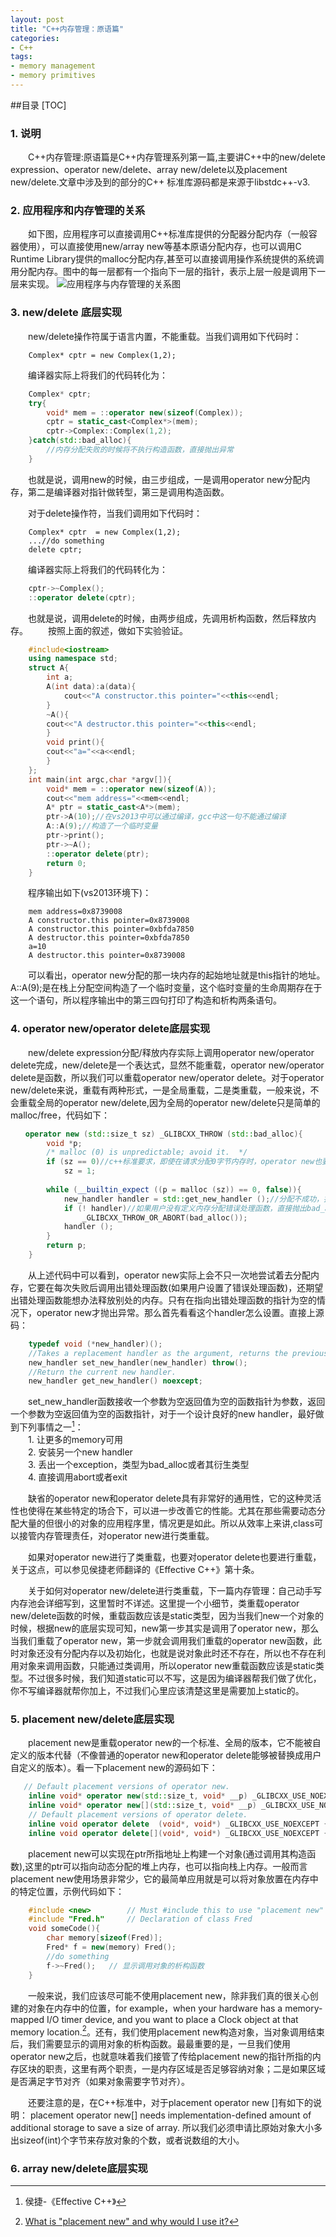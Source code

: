 ```yaml
---
layout: post
title: "C++内存管理：原语篇"
categories:
- C++ 
tags:
- memory management  
- memory primitives
---
```

##目录
[TOC]
### 1. 说明
　　C++内存管理:原语篇是C++内存管理系列第一篇,主要讲C++中的new/delete expression、operator new/delete、array new/delete以及placement new/delete.文章中涉及到的部分的C++ 标准库源码都是来源于libstdc++-v3.　 
### 2. 应用程序和内存管理的关系
　　如下图，应用程序可以直接调用C++标准库提供的分配器分配内存（一般容器使用），可以直接使用new/array new等基本原语分配内存，也可以调用C Runtime Library提供的malloc分配内存,甚至可以直接调用操作系统提供的系统调用分配内存。图中的每一层都有一个指向下一层的指针，表示上层一般是调用下一层来实现。
![应用程序与内存管理的关系图](/assets/application_and_memory.jpg)

### 3. new/delete 底层实现
　　new/delete操作符属于语言内置，不能重载。当我们调用如下代码时：

`````
    Complex* cptr = new Complex(1,2);
`````
 　　编译器实际上将我们的代码转化为：

`````C++
    Complex* cptr;
    try{
        void* mem = ::operator new(sizeof(Complex));
        cptr = static_cast<Complex*>(mem);
        cptr->Complex::Complex(1,2);
    }catch(std::bad_alloc){
        //内存分配失败的时候将不执行构造函数，直接抛出异常
    }
`````
　　也就是说，调用new的时候，由三步组成，一是调用operator new分配内存，第二是编译器对指针做转型，第三是调用构造函数。

　　对于delete操作符，当我们调用如下代码时：

`````
    Complex* cptr  = new Complex(1,2);
    ...//do something
    delete cptr;
`````
　　编译器实际上将我们的代码转化为：

`````C++
    cptr->~Complex();
    ::operator delete(cptr);
`````

　　也就是说，调用delete的时候，由两步组成，先调用析构函数，然后释放内存。
　　按照上面的叙述，做如下实验验证。

`````C++
    #include<iostream>
    using namespace std;
    struct A{
        int a;
        A(int data):a(data){
            cout<<"A constructor.this pointer="<<this<<endl;
        }
        ~A(){
        cout<<"A destructor.this pointer="<<this<<endl;
        }
        void print(){
        cout<<"a="<<a<<endl;
        }
    };
    int main(int argc,char *argv[]){
        void* mem = ::operator new(sizeof(A));
        cout<<"mem address="<<mem<<endl;
        A* ptr = static_cast<A*>(mem);
        ptr->A(10);//在vs2013中可以通过编译，gcc中这一句不能通过编译
        A::A(9);//构造了一个临时变量
        ptr->print();
        ptr->~A();
        ::operator delete(ptr);
        return 0;
    }
`````
　　程序输出如下(vs2013环境下)：

``````
    mem address=0x8739008
    A constructor.this pointer=0x8739008
    A constructor.this pointer=0xbfda7850
    A destructor.this pointer=0xbfda7850
    a=10
    A destructor.this pointer=0x8739008
``````
　　可以看出，operator new分配的那一块内存的起始地址就是this指针的地址。A::A(9);是在栈上分配空间构造了一个临时变量，这个临时变量的生命周期存在于这一个语句，所以程序输出中的第三四句打印了构造和析构两条语句。
### 4. operator new/operator delete底层实现
　　new/delete expression分配/释放内存实际上调用operator new/operator delete完成，new/delete是一个表达式，显然不能重载，operator new/operator delete是函数，所以我们可以重载operator new/operator delete。对于operator new/delete来说，重载有两种形式，一是全局重载，二是类重载，一般来说，不会重载全局的operator new/delete,因为全局的operator new/delete只是简单的malloc/free，代码如下：

`````C++
　　operator new (std::size_t sz) _GLIBCXX_THROW (std::bad_alloc){
        void *p;
        /* malloc (0) is unpredictable; avoid it.  */
        if (sz == 0)//c++标准要求，即使在请求分配0字节内存时，operator new也要返回一个合法指针
            sz = 1;
  
        while (__builtin_expect ((p = malloc (sz)) == 0, false)){
            new_handler handler = std::get_new_handler ();//分配不成功，找出当前出错处理函数
            if (! handler)//如果用户没有定义内存分配错误处理函数，直接抛出bad_alloc异常，否则进入错误处理函数
                _GLIBCXX_THROW_OR_ABORT(bad_alloc());
            handler ();
        }
        return p;
    }　
`````

　　从上述代码中可以看到，operator new实际上会不只一次地尝试着去分配内存，它要在每次失败后调用出错处理函数(如果用户设置了错误处理函数)，还期望出错处理函数能想办法释放别处的内存。只有在指向出错处理函数的指针为空的情况下，operator new才抛出异常。那么首先看看这个handler怎么设置。直接上源码：

`````C++
    typedef void (*new_handler)();
    //Takes a replacement handler as the argument, returns the previous handler.
    new_handler set_new_handler(new_handler) throw();
    //Return the current new handler.
    new_handler get_new_handler() noexcept;
`````

　　set_new_handler函数接收一个参数为空返回值为空的函数指针为参数，返回一个参数为空返回值为空的函数指针，对于一个设计良好的new handler，最好做到下列事情之一[^1]：<br>
　　1. 让更多的memory可用<br>
　　2. 安装另一个new handler<br>
　　3. 丢出一个exception，类型为bad_alloc或者其衍生类型<br>
　　4. 直接调用abort或者exit


　　缺省的operator new和operator delete具有非常好的通用性，它的这种灵活性也使得在某些特定的场合下，可以进一步改善它的性能。尤其在那些需要动态分配大量的但很小的对象的应用程序里，情况更是如此。所以从效率上来讲,class可以接管内存管理责任，对operator new进行类重载。

　　如果对operator new进行了类重载，也要对operator delete也要进行重载，关于这点，可以参见侯捷老师翻译的《Effective C++》第十条。

　　关于如何对operator new/delete进行类重载，下一篇内存管理：自己动手写内存池会详细写到，这里暂时不详述。这里提一个小细节，类重载operator new/delete函数的时候，重载函数应该是static类型，因为当我们new一个对象的时候，根据new的底层实现可知，new第一步其实是调用了operator new，那么当我们重载了operator new，第一步就会调用我们重载的operator new函数，此时对象还没有分配内存以及初始化，也就是说对象此时还不存在，所以也不存在利用对象来调用函数，只能通过类调用，所以operator new重载函数应该是static类型。不过很多时候，我们知道static可以不写，这是因为编译器帮我们做了优化，你不写编译器就帮你加上，不过我们心里应该清楚这里是需要加上static的。


### 5. placement new/delete底层实现
　　placement new是重载operator new的一个标准、全局的版本，它不能被自定义的版本代替（不像普通的operator new和operator delete能够被替换成用户自定义的版本）。看一下placement new的源码如下：

`````C++
   // Default placement versions of operator new.
    inline void* operator new(std::size_t, void* __p) _GLIBCXX_USE_NOEXCEPT{ return __p; }
    inline void* operator new[](std::size_t, void* __p) _GLIBCXX_USE_NOEXCEPT{ return __p; }
    // Default placement versions of operator delete.
    inline void operator delete  (void*, void*) _GLIBCXX_USE_NOEXCEPT { }
    inline void operator delete[](void*, void*) _GLIBCXX_USE_NOEXCEPT { } 
`````

　　placement new可以实现在ptr所指地址上构建一个对象(通过调用其构造函数),这里的ptr可以指向动态分配的堆上内存，也可以指向栈上内存。一般而言placement new使用场景非常少，它的最简单应用就是可以将对象放置在内存中的特定位置，示例代码如下：

``````C++
    #include <new>        // Must #include this to use "placement new"
    #include "Fred.h"     // Declaration of class Fred
    void someCode(){
        char memory[sizeof(Fred)];
        Fred* f = new(memory) Fred();
        //do something
        f->~Fred();   // 显示调用对象的析构函数
    } 
``````

　　一般来说，我们应该尽可能不使用placement new，除非我们真的很关心创建的对象在内存中的位置，for example，when your hardware has a memory-mapped I/O timer device, and you want to place a Clock object at that memory location.[^2]。还有，我们使用placement new构造对象，当对象调用结束后，我们需要显示的调用对象的析构函数。最最重要的是，一旦我们使用operator new之后，也就意味着我们接管了传给placement new的指针所指的内存区块的职责，这里有两个职责，一是内存区域是否足够容纳对象；二是如果区域是否满足字节对齐（如果对象需要字节对齐）。

　　还要注意的是，在C++标准中，对于placement operator new []有如下的说明： placement operator new[] needs implementation-defined amount of additional storage to save a size of array. 所以我们必须申请比原始对象大小多出sizeof(int)个字节来存放对象的个数，或者说数组的大小。
### 6. array new/delete底层实现

[^1]: 侯捷-《Effective C++》
[^2]: [What is "placement new" and why would I use it?](http://www.parashift.com/c++-faq/placement-new.html)
